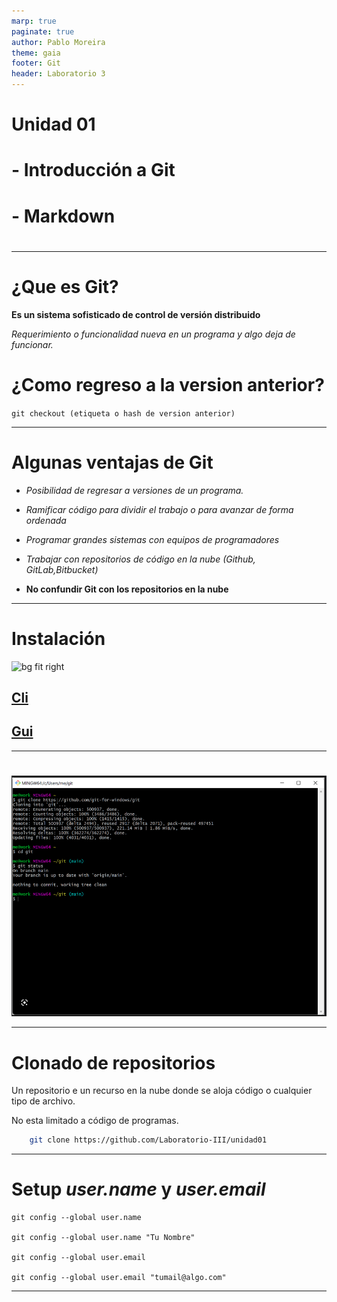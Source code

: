 ```yaml
---
marp: true
paginate: true
author: Pablo Moreira
theme: gaia
footer: Git
header: Laboratorio 3
---
```

# Unidad 01
# - Introducción a Git
# - Markdown
# <!-- Presentación-->
---
# ¿Que es  Git?

**Es un sistema sofisticado de control de versión distribuido**

*Requerimiento o funcionalidad nueva en un programa y algo deja de funcionar.*

# ¿Como regreso a la version anterior?

`git checkout (etiqueta o hash de version anterior)`

---
# Algunas ventajas de Git
- *Posibilidad de regresar a versiones de un programa.*

- *Ramificar código para dividir el trabajo o para avanzar de forma ordenada*

- *Programar grandes sistemas con equipos de programadores*

- *Trabajar con repositorios de código en la nube (Github, GitLab,Bitbucket)*

- **No confundir Git con los repositorios en la nube**

---
# Instalación

![bg fit right](https://git-scm.com/images/logos/downloads/Git-Logo-2Color.png)
## [Cli](https://git-scm.com/download)
## [Gui](https://git-scm.com/downloads/guis)

---
# 
![bg Git cil w:60%](img/gitbahs.png)

---
# Clonado de repositorios

Un repositorio e un recurso en la nube donde se aloja código o cualquier tipo de archivo.

No esta limitado a código de programas. 

```bash
    git clone https://github.com/Laboratorio-III/unidad01
```

---
# Setup *user.name* y *user.email*
```
git config --global user.name

git config --global user.name "Tu Nombre"

git config --global user.email

git config --global user.email "tumail@algo.com"

```
---
